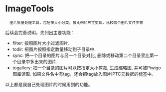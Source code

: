 # ImageTools
      图片批量处理工具，包括按大小分类，按比例和尺寸剪裁，比较两个图片文件夹等

后续会完善说明，先列出主要功能：


 + filter: 按照图片大小过滤图片.
 + todir: 把图片按照指定数量移动到子目录中.
 + sync: 把一个目录的图片与另一个目录对比, 删除或移动第二个目录里比第一个目录中多出来的图片.
 + togallery: 把一个目录的图片可以按指定大小剪裁, 生成缩略图, 并可被Piwigo图库读取. 如果文件名中有tag，还会把tag放入图片IPTC元数据的标签中。
 
以上都是我自己处理图片的时候用到的功能。
